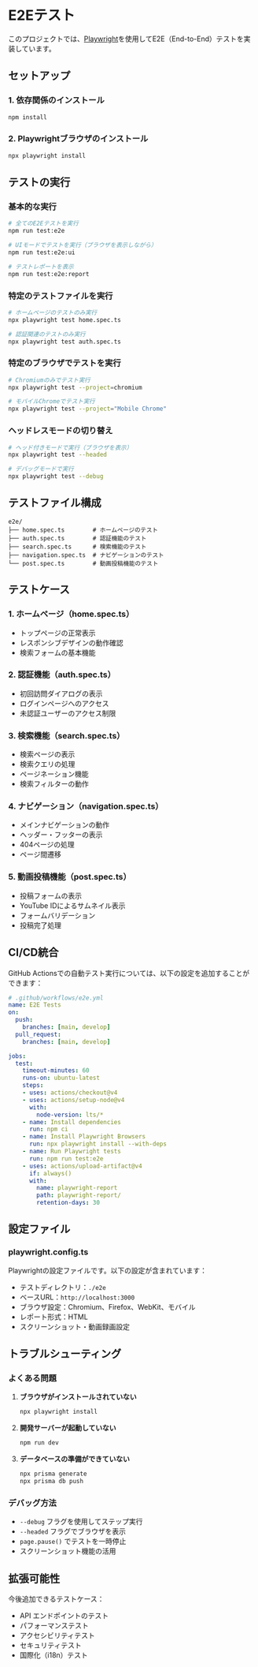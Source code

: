 # E2Eテスト

このプロジェクトでは、[Playwright](https://playwright.dev/)を使用してE2E（End-to-End）テストを実装しています。

## セットアップ

### 1. 依存関係のインストール

```bash
npm install
```

### 2. Playwrightブラウザのインストール

```bash
npx playwright install
```

## テストの実行

### 基本的な実行

```bash
# 全てのE2Eテストを実行
npm run test:e2e

# UIモードでテストを実行（ブラウザを表示しながら）
npm run test:e2e:ui

# テストレポートを表示
npm run test:e2e:report
```

### 特定のテストファイルを実行

```bash
# ホームページのテストのみ実行
npx playwright test home.spec.ts

# 認証関連のテストのみ実行
npx playwright test auth.spec.ts
```

### 特定のブラウザでテストを実行

```bash
# Chromiumのみでテスト実行
npx playwright test --project=chromium

# モバイルChromeでテスト実行
npx playwright test --project="Mobile Chrome"
```

### ヘッドレスモードの切り替え

```bash
# ヘッド付きモードで実行（ブラウザを表示）
npx playwright test --headed

# デバッグモードで実行
npx playwright test --debug
```

## テストファイル構成

```
e2e/
├── home.spec.ts        # ホームページのテスト
├── auth.spec.ts        # 認証機能のテスト
├── search.spec.ts      # 検索機能のテスト
├── navigation.spec.ts  # ナビゲーションのテスト
└── post.spec.ts        # 動画投稿機能のテスト
```

## テストケース

### 1. ホームページ（home.spec.ts）
- トップページの正常表示
- レスポンシブデザインの動作確認
- 検索フォームの基本機能

### 2. 認証機能（auth.spec.ts）
- 初回訪問ダイアログの表示
- ログインページへのアクセス
- 未認証ユーザーのアクセス制限

### 3. 検索機能（search.spec.ts）
- 検索ページの表示
- 検索クエリの処理
- ページネーション機能
- 検索フィルターの動作

### 4. ナビゲーション（navigation.spec.ts）
- メインナビゲーションの動作
- ヘッダー・フッターの表示
- 404ページの処理
- ページ間遷移

### 5. 動画投稿機能（post.spec.ts）
- 投稿フォームの表示
- YouTube IDによるサムネイル表示
- フォームバリデーション
- 投稿完了処理

## CI/CD統合

GitHub Actionsでの自動テスト実行については、以下の設定を追加することができます：

```yaml
# .github/workflows/e2e.yml
name: E2E Tests
on:
  push:
    branches: [main, develop]
  pull_request:
    branches: [main, develop]

jobs:
  test:
    timeout-minutes: 60
    runs-on: ubuntu-latest
    steps:
    - uses: actions/checkout@v4
    - uses: actions/setup-node@v4
      with:
        node-version: lts/*
    - name: Install dependencies
      run: npm ci
    - name: Install Playwright Browsers
      run: npx playwright install --with-deps
    - name: Run Playwright tests
      run: npm run test:e2e
    - uses: actions/upload-artifact@v4
      if: always()
      with:
        name: playwright-report
        path: playwright-report/
        retention-days: 30
```

## 設定ファイル

### playwright.config.ts

Playwrightの設定ファイルです。以下の設定が含まれています：

- テストディレクトリ：`./e2e`
- ベースURL：`http://localhost:3000`
- ブラウザ設定：Chromium、Firefox、WebKit、モバイル
- レポート形式：HTML
- スクリーンショット・動画録画設定

## トラブルシューティング

### よくある問題

1. **ブラウザがインストールされていない**
   ```bash
   npx playwright install
   ```

2. **開発サーバーが起動していない**
   ```bash
   npm run dev
   ```

3. **データベースの準備ができていない**
   ```bash
   npx prisma generate
   npx prisma db push
   ```

### デバッグ方法

- `--debug` フラグを使用してステップ実行
- `--headed` フラグでブラウザを表示
- `page.pause()` でテストを一時停止
- スクリーンショット機能の活用

## 拡張可能性

今後追加できるテストケース：

- API エンドポイントのテスト
- パフォーマンステスト
- アクセシビリティテスト
- セキュリティテスト
- 国際化（i18n）テスト